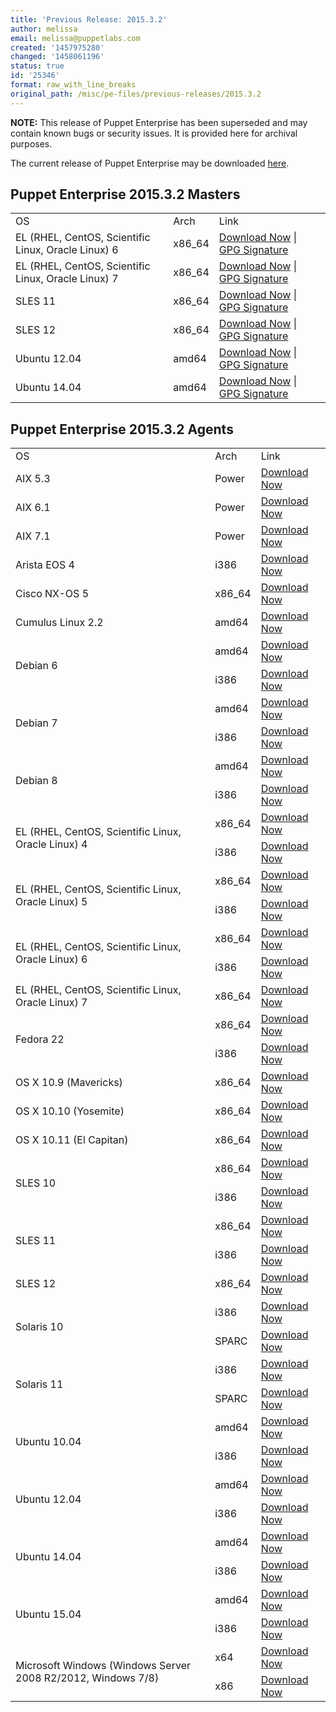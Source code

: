 ```yaml
---
title: 'Previous Release: 2015.3.2'
author: melissa
email: melissa@puppetlabs.com
created: '1457975280'
changed: '1458061196'
status: true
id: '25346'
format: raw_with_line_breaks
original_path: /misc/pe-files/previous-releases/2015.3.2
---
```

<p><b>NOTE:</b> This release of Puppet Enterprise has been superseded and may contain known bugs or security issues. It is provided here for archival purposes.
</p><p>The current release of Puppet Enterprise may be downloaded <a href="/misc/pe-files/">here</a>.

</p><h2 id="pe_201522">Puppet Enterprise 2015.3.2 Masters</h2>
<table>
<tbody>
<tr>
<td>OS</td>
<td>Arch</td>
<td>Link</td>
</tr>


<tr>
<td>EL (RHEL, CentOS, Scientific Linux, Oracle Linux) 6</td>
<td>x86_64</td>
<td><a href="https://pm.puppetlabs.com/puppet-enterprise/2015.3.2/puppet-enterprise-2015.3.2-el-6-x86_64.tar.gz">Download Now</a> | <a href="https://pm.puppetlabs.com/puppet-enterprise/2015.3.2/puppet-enterprise-2015.3.2-el-6-x86_64.tar.gz.asc">GPG Signature</a></td>
</tr>

<tr>
<td>EL (RHEL, CentOS, Scientific Linux, Oracle Linux) 7</td>
<td>x86_64</td>
<td><a href="https://pm.puppetlabs.com/puppet-enterprise/2015.3.2/puppet-enterprise-2015.3.2-el-7-x86_64.tar.gz">Download Now</a> | <a href="https://pm.puppetlabs.com/puppet-enterprise/2015.3.2/puppet-enterprise-2015.3.2-el-7-x86_64.tar.gz.asc">GPG Signature</a></td>
</tr>

<tr>
<td>SLES 11</td>
<td>x86_64</td>
<td><a href="https://pm.puppetlabs.com/puppet-enterprise/2015.3.2/puppet-enterprise-2015.3.2-sles-11-x86_64.tar.gz">Download Now</a> | <a href="https://pm.puppetlabs.com/puppet-enterprise/2015.3.2/puppet-enterprise-2015.3.2-sles-11-x86_64.tar.gz.asc">GPG Signature</a></td>
</tr>

<tr>
<td>SLES 12</td>
<td>x86_64</td>
<td><a href="https://pm.puppetlabs.com/puppet-enterprise/2015.3.2/puppet-enterprise-2015.3.2-sles-12-x86_64.tar.gz">Download Now</a> | <a href="https://pm.puppetlabs.com/puppet-enterprise/2015.3.2/puppet-enterprise-2015.3.2-sles-12-x86_64.tar.gz.asc">GPG Signature</a></td>
</tr>

<tr>
<td>Ubuntu 12.04</td>
<td>amd64</td>
<td><a href="https://pm.puppetlabs.com/puppet-enterprise/2015.3.2/puppet-enterprise-2015.3.2-ubuntu-12.04-amd64.tar.gz">Download Now</a> | <a href="https://pm.puppetlabs.com/puppet-enterprise/2015.3.2/puppet-enterprise-2015.3.2-ubuntu-12.04-amd64.tar.gz.asc">GPG Signature</a></td>
</tr>

<tr>
<td>Ubuntu 14.04</td>
<td>amd64</td>
<td><a href="https://pm.puppetlabs.com/puppet-enterprise/2015.3.2/puppet-enterprise-2015.3.2-ubuntu-14.04-amd64.tar.gz">Download Now</a> | <a href="https://pm.puppetlabs.com/puppet-enterprise/2015.3.2/puppet-enterprise-2015.3.2-ubuntu-14.04-amd64.tar.gz.asc">GPG Signature</a></td>
</tr>
</tbody>
</table>

<h2 id="pe_a_201521">Puppet Enterprise 2015.3.2 Agents</h2>
<table>
<tbody>
<tr>
<td>OS</td>
<td>Arch</td>
<td>Link</td>
</tr>

<tr> 
<td>AIX 5.3</td>
<td>Power</td>
<td><a href="http://pm.puppetlabs.com/puppet-agent/2015.3.2/1.3.5/repos/aix/5.3/PC1/ppc/puppet-agent-1.3.5-1.aix5.3.ppc.rpm">Download Now</a></td>
</tr>

<tr>
<td>AIX 6.1</td>
<td>Power</td>
<td><a href="http://pm.puppetlabs.com/puppet-agent/2015.3.2/1.3.5/repos/aix/6.1/PC1/ppc/puppet-agent-1.3.5-1.aix6.1.ppc.rpm">Download Now</a></td>
</tr>

<tr>
<td>AIX 7.1</td>
<td>Power</td>
<td><a href="http://pm.puppetlabs.com/puppet-agent/2015.3.2/1.3.5/repos/aix/7.1/PC1/ppc/puppet-agent-1.3.5-1.aix7.1.ppc.rpm">Download Now</a></td>
</tr>

<tr>
<td>Arista EOS 4</td>
<td>i386</td>
<td><a href="http://pm.puppetlabs.com/puppet-agent/2015.3.2/1.3.5/repos/eos/4/PC1/i386/puppet-agent-1.3.5-1.eos4.i386.swix">Download Now</a></td>
</tr>

<tr>
<td>Cisco NX-OS 5</td>
<td>x86_64</td>
<td><a href="http://pm.puppetlabs.com/puppet-agent/2015.3.2/1.3.5/repos/cisco-wrlinux/5/PC1/x86_64/puppet-agent-1.3.5-1.cisco_wrlinux5.x86_64.rpm">Download Now</a></td>
</tr>

<tr>
<td>Cumulus Linux 2.2</td>
<td>amd64</td>
<td><a href="http://pm.puppetlabs.com/puppet-agent/2015.3.2/1.3.5/repos/deb/cumulus/PC1/puppet-agent_1.3.5-1cumulus_amd64.deb">Download Now</a></td>
</tr>


<tr>
<td rowspan="2">Debian 6</td>
<td>amd64</td>
<td><a href="http://pm.puppetlabs.com/puppet-agent/2015.3.2/1.3.5/repos/deb/squeeze/PC1/puppet-agent_1.3.5-1squeeze_amd64.deb">Download Now</a></td>
</tr>
<tr>
<td>i386</td>
<td><a href="http://pm.puppetlabs.com/puppet-agent/2015.3.2/1.3.5/repos/deb/squeeze/PC1/puppet-agent_1.3.5-1squeeze_i386.deb">Download Now</a></td>
</tr>

<tr>
<td rowspan="2">Debian 7</td>
<td>amd64</td>
<td><a href="http://pm.puppetlabs.com/puppet-agent/2015.3.2/1.3.5/repos/deb/wheezy/PC1/puppet-agent_1.3.5-1wheezy_amd64.deb">Download Now</a></td>
</tr>
<tr>
<td>i386</td>
<td><a href="http://pm.puppetlabs.com/puppet-agent/2015.3.2/1.3.5/repos/deb/wheezy/PC1/puppet-agent_1.3.5-1wheezy_i386.deb">Download Now</a></td>
</tr>

<tr>
<td rowspan="2">Debian 8</td>
<td>amd64</td>
<td><a href="http://pm.puppetlabs.com/puppet-agent/2015.3.2/1.3.5/repos/deb/jessie/PC1/puppet-agent_1.3.5-1jessie_amd64.deb">Download Now</a></td>
</tr>
<tr>
<td>i386</td>
<td><a href="http://pm.puppetlabs.com/puppet-agent/2015.3.2/1.3.5/repos/deb/jessie/PC1/puppet-agent_1.3.5-1jessie_i386.deb">Download Now</a></td>
</tr>

<tr>
<td rowspan="2">EL (RHEL, CentOS, Scientific Linux, Oracle Linux) 4</td>
<td>x86_64</td>
<td><a href="http://pm.puppetlabs.com/puppet-agent/2015.3.2/1.3.5/repos/el/4/PC1/x86_64/puppet-agent-1.3.5-1.el4.x86_64.rpm">Download Now</a></td>
</tr>
<tr>
<td>i386</td>
<td><a href="http://pm.puppetlabs.com/puppet-agent/2015.3.2/1.3.5/repos/el/4/PC1/i386/puppet-agent-1.3.5-1.el4.i386.rpm">Download Now</a></td>
</tr>

<tr>
<td rowspan="2">EL (RHEL, CentOS, Scientific Linux, Oracle Linux) 5</td>
<td>x86_64</td>
<td><a href="http://pm.puppetlabs.com/puppet-agent/2015.3.2/1.3.5/repos/el/5/PC1/x86_64/puppet-agent-1.3.5-1.el5.x86_64.rpm">Download Now</a></td>
</tr>
<tr>
<td>i386</td>
<td><a href="http://pm.puppetlabs.com/puppet-agent/2015.3.2/1.3.5/repos/el/5/PC1/i386/puppet-agent-1.3.5-1.el5.i386.rpm">Download Now</a></td>
</tr>

<tr>
<td rowspan="2">EL (RHEL, CentOS, Scientific Linux, Oracle Linux) 6</td>
<td>x86_64</td>
<td><a href="http://pm.puppetlabs.com/puppet-agent/2015.3.2/1.3.5/repos/el/6/PC1/x86_64/puppet-agent-1.3.5-1.el6.x86_64.rpm">Download Now</a></td>
</tr>
<tr>
<td>i386</td>
<td><a href="http://pm.puppetlabs.com/puppet-agent/2015.3.2/1.3.5/repos/el/6/PC1/i386/puppet-agent-1.3.5-1.el6.i386.rpm">Download Now</a></td>
</tr>

<tr>
<td>EL (RHEL, CentOS, Scientific Linux, Oracle Linux) 7</td>
<td>x86_64</td>
<td><a href="http://pm.puppetlabs.com/puppet-agent/2015.3.2/1.3.5/repos/el/7/PC1/x86_64/puppet-agent-1.3.5-1.el7.x86_64.rpm">Download Now</a></td>
</tr>

<tr>
<td rowspan="2">Fedora 22</td>
<td>x86_64</td>
<td><a href="http://pm.puppetlabs.com/puppet-agent/2015.3.2/1.3.5/repos/fedora/f22/PC1/x86_64/puppet-agent-1.3.5-1.fedoraf22.x86_64.rpm">Download Now</a></td>
</tr>
<tr>
<td>i386</td>
<td><a href="http://pm.puppetlabs.com/puppet-agent/2015.3.2/1.3.5/repos/fedora/f22/PC1/i386/puppet-agent-1.3.5-1.fedoraf22.i386.rpm">Download Now</a></td>
</tr>

<tr>
<td>OS X 10.9 (Mavericks)</td>
<td>x86_64</td>
<td><a href="http://pm.puppetlabs.com/puppet-agent/2015.3.2/1.3.5/repos/apple/10.9/PC1/x86_64/puppet-agent-1.3.5-1.osx10.9.dmg">Download Now</a></td>
</tr>

<tr>
<td>OS X 10.10 (Yosemite)</td>
<td>x86_64</td>
<td><a href="http://pm.puppetlabs.com/puppet-agent/2015.3.2/1.3.5/repos/apple/10.10/PC1/x86_64/puppet-agent-1.3.5-1.osx10.10.dmg">Download Now</a></td>
</tr>

<tr>
<td>OS X 10.11 (El Capitan)</td>
<td>x86_64</td>
<td><a href="http://pm.puppetlabs.com/puppet-agent/2015.3.2/1.3.5/repos/apple/10.11/PC1/x86_64/puppet-agent-1.3.5-1.osx10.11.dmg">Download Now</a></td>
</tr>

<tr>
<td rowspan="2">SLES 10</td>
<td>x86_64</td>
<td><a href="http://pm.puppetlabs.com/puppet-agent/2015.3.2/1.3.5/repos/sles/10/PC1/x86_64/puppet-agent-1.3.5-1.sles10.x86_64.rpm">Download Now</a></td>
</tr>
<tr>
<td>i386</td>
<td><a href="http://pm.puppetlabs.com/puppet-agent/2015.3.2/1.3.5/repos/sles/10/PC1/i386/puppet-agent-1.3.5-1.sles10.i386.rpm">Download Now</a></td>
</tr>

<tr>
<td rowspan="2">SLES 11</td>
<td>x86_64</td>
<td><a href="http://pm.puppetlabs.com/puppet-agent/2015.3.2/1.3.5/repos/sles/11/PC1/x86_64/puppet-agent-1.3.5-1.sles11.x86_64.rpm">Download Now</a></td>
</tr>
<tr>
<td>i386</td>
<td><a href="http://pm.puppetlabs.com/puppet-agent/2015.3.2/1.3.5/repos/sles/11/PC1/i386/puppet-agent-1.3.5-1.sles11.i386.rpm">Download Now</a></td>
</tr>

<tr>
<td>SLES 12</td>
<td>x86_64</td>
<td><a href="http://pm.puppetlabs.com/puppet-agent/2015.3.2/1.3.5/repos/sles/12/PC1/x86_64/puppet-agent-1.3.5-1.sles12.x86_64.rpm">Download Now</a></td>
</tr>

<tr>
<td rowspan="2">Solaris 10</td>
<td>i386</td>
<td><a href="http://pm.puppetlabs.com/puppet-agent/2015.3.2/1.3.5/repos/solaris/10/PC1/puppet-agent-1.3.5-1.i386.pkg.gz">Download Now</a></td>
</tr>
<tr>
<td>SPARC</td>
<td><a href="http://pm.puppetlabs.com/puppet-agent/2015.3.2/1.3.5/repos/solaris/10/PC1/puppet-agent-1.3.5-1.sparc.pkg.gz">Download Now</a></td>
</tr>

<tr>
<td rowspan="2">Solaris 11</td>
<td>i386</td>
<td><a href="http://pm.puppetlabs.com/puppet-agent/2015.3.2/1.3.5/repos/solaris/11/PC1/puppet-agent@1.3.5,5.11-1.i386.p5p">Download Now</a></td>
</tr>
<tr>
<td>SPARC</td>
<td><a href="http://pm.puppetlabs.com/puppet-agent/2015.3.2/1.3.5/repos/solaris/11/PC1/puppet-agent@1.3.5,5.11-1.sparc.p5p">Download Now</a></td>
</tr>

<tr>
<td rowspan="2">Ubuntu 10.04</td>
<td>amd64</td>
<td><a href="http://pm.puppetlabs.com/puppet-agent/2015.3.2/1.3.5/repos/deb/lucid/PC1/puppet-agent_1.3.5-1lucid_amd64.deb">Download Now</a></td>
</tr>
<tr>
<td>i386</td>
<td><a href="http://pm.puppetlabs.com/puppet-agent/2015.3.2/1.3.5/repos/deb/lucid/PC1/puppet-agent_1.3.5-1lucid_i386.deb">Download Now</a></td>
</tr>

<tr>
<td rowspan="2">Ubuntu 12.04</td>
<td>amd64</td>
<td><a href="http://pm.puppetlabs.com/puppet-agent/2015.3.2/1.3.5/repos/deb/precise/PC1/puppet-agent_1.3.5-1precise_amd64.deb">Download Now</a></td>
</tr>
<tr>
<td>i386</td>
<td><a href="http://pm.puppetlabs.com/puppet-agent/2015.3.2/1.3.5/repos/deb/precise/PC1/puppet-agent_1.3.5-1precise_i386.deb">Download Now</a></td>
</tr>

<tr>
<td rowspan="2">Ubuntu 14.04</td>
<td>amd64</td>
<td><a href="http://pm.puppetlabs.com/puppet-agent/2015.3.2/1.3.5/repos/deb/trusty/PC1/puppet-agent_1.3.5-1trusty_amd64.deb">Download Now</a></td>
</tr>
<tr>
<td>i386</td>
<td><a href="http://pm.puppetlabs.com/puppet-agent/2015.3.2/1.3.5/repos/deb/trusty/PC1/puppet-agent_1.3.5-1trusty_i386.deb">Download Now</a></td>
</tr>

<tr>
<td rowspan="2">Ubuntu 15.04</td>
<td>amd64</td>
<td><a href="http://pm.puppetlabs.com/puppet-agent/2015.3.2/1.3.5/repos/deb/vivid/PC1/puppet-agent_1.3.5-1vivid_amd64.deb">Download Now</a></td>
</tr>
<tr>
<td>i386</td>
<td><a href="http://pm.puppetlabs.com/puppet-agent/2015.3.2/1.3.5/repos/deb/vivid/PC1/puppet-agent_1.3.5-1vivid_i386.deb">Download Now</a></td>
</tr>

<tr>
<td rowspan="2">Microsoft Windows (Windows Server 2008 R2/2012, Windows 7/8)</td>
<td>x64</td>
<td><a href="http://pm.puppetlabs.com/puppet-agent/2015.3.2/1.3.5/repos/windows/puppet-agent-1.3.5-1-x64.msi">Download Now</a></td>
</tr>
<tr>
<td>x86</td>
<td><a href="http://pm.puppetlabs.com/puppet-agent/2015.3.2/1.3.5/repos/windows/puppet-agent-1.3.5-1-x86.msi">Download Now</a></td>
</tr>

</tbody>
</table>

